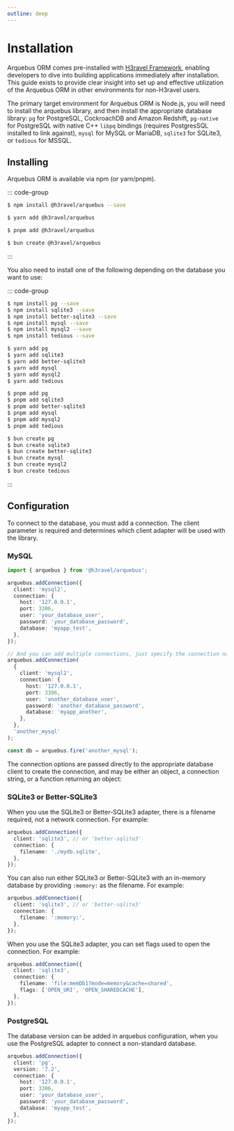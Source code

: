 ```yaml
---
outline: deep
---
```


# Installation

Arquebus ORM comes pre-installed with [H3ravel Framework](/), enabling developers to dive into building applications immediately after installation. This guide exists to provide clear insight into set up and effective utilization of the Arquebus ORM in other environments for non-H3ravel users.

The primary target environment for Arquebus ORM is Node.js, you will need to install the arquebus library, and then install the appropriate database library: `pg` for PostgreSQL, CockroachDB and Amazon Redshift, `pg-native` for PostgreSQL with native C++ `libpq` bindings (requires PostgresSQL installed to link against), `mysql` for MySQL or MariaDB, `sqlite3` for SQLite3, or `tedious` for MSSQL.

## Installing

Arquebus ORM is available via npm (or yarn/pnpm).

::: code-group

```sh [npm]
$ npm install @h3ravel/arquebus --save
```

```sh [yarn]
$ yarn add @h3ravel/arquebus
```

```sh [pnpm]
$ pnpm add @h3ravel/arquebus
```

```sh [bun]
$ bun create @h3ravel/arquebus
```

:::

You also need to install one of the following depending on the database you want to use:

::: code-group

```sh [npm]
$ npm install pg --save
$ npm install sqlite3 --save
$ npm install better-sqlite3 --save
$ npm install mysql --save
$ npm install mysql2 --save
$ npm install tedious --save
```

```sh [yarn]
$ yarn add pg
$ yarn add sqlite3
$ yarn add better-sqlite3
$ yarn add mysql
$ yarn add mysql2
$ yarn add tedious
```

```sh [pnpm]
$ pnpm add pg
$ pnpm add sqlite3
$ pnpm add better-sqlite3
$ pnpm add mysql
$ pnpm add mysql2
$ pnpm add tedious
```

```sh [bun]
$ bun create pg
$ bun create sqlite3
$ bun create better-sqlite3
$ bun create mysql
$ bun create mysql2
$ bun create tedious
```

:::

## Configuration

To connect to the database, you must add a connection. The client parameter is required and determines which client adapter will be used with the library.

### MySQL

```ts
import { arquebus } from '@h3ravel/arquebus';

arquebus.addConnection({
  client: 'mysql2',
  connection: {
    host: '127.0.0.1',
    port: 3306,
    user: 'your_database_user',
    password: 'your_database_password',
    database: 'myapp_test',
  },
});

// And you can add multiple connections, just specify the connection name.
arquebus.addConnection(
  {
    client: 'mysql2',
    connection: {
      host: '127.0.0.1',
      port: 3306,
      user: 'another_database_user',
      password: 'another_database_password',
      database: 'myapp_another',
    },
  },
  'another_mysql'
);

const db = arquebus.fire('another_mysql');
```

The connection options are passed directly to the appropriate database client to create the connection, and may be either an object, a connection string, or a function returning an object:

### SQLite3 or Better-SQLite3

When you use the SQLite3 or Better-SQLite3 adapter, there is a filename required, not a network connection. For example:

```ts
arquebus.addConnection({
  client: 'sqlite3', // or 'better-sqlite3'
  connection: {
    filename: './mydb.sqlite',
  },
});
```

You can also run either SQLite3 or Better-SQLite3 with an in-memory database by providing `:memory:` as the filename. For example:

```ts
arquebus.addConnection({
  client: 'sqlite3', // or 'better-sqlite3'
  connection: {
    filename: ':memory:',
  },
});
```

When you use the SQLite3 adapter, you can set flags used to open the connection. For example:

```ts
arquebus.addConnection({
  client: 'sqlite3',
  connection: {
    filename: 'file:memDb1?mode=memory&cache=shared',
    flags: ['OPEN_URI', 'OPEN_SHAREDCACHE'],
  },
});
```

### PostgreSQL

The database version can be added in arquebus configuration, when you use the PostgreSQL adapter to connect a non-standard database.

```ts
arquebus.addConnection({
  client: 'pg',
  version: '7.2',
  connection: {
    host: '127.0.0.1',
    port: 3306,
    user: 'your_database_user',
    password: 'your_database_password',
    database: 'myapp_test',
  },
});
```
